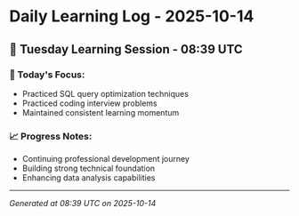 # Daily Learning Log - 2025-10-14

## 📅 Tuesday Learning Session - 08:39 UTC

### 🎯 Today's Focus:
- Practiced SQL query optimization techniques
- Practiced coding interview problems
- Maintained consistent learning momentum

### 📈 Progress Notes:
- Continuing professional development journey
- Building strong technical foundation
- Enhancing data analysis capabilities

---
*Generated at 08:39 UTC on 2025-10-14*
